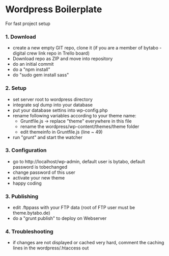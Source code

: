 # Wordpress Boilerplate
For fast project setup

### 1. Download
- create a new empty GIT repo, clone it
(if you are a member of bytabo - digital crew link repo in Trello board)
- Download repo as ZIP and move into repository
- do an initial commit
- do a "npm install"
- do "sudo gem install sass"

### 2. Setup
- set server root to wordpress directory
- integrate sql dump into your database
- put your database settins into wp-config.php
- rename following variables according to your theme name: 
    - Gruntfile.js -> replace "theme" everywhere in this file
    - rename the wordpress/wp-content/themes/theme folder
    - edit themeinfo in Gruntfile.js (line ~ 49)
- run "grunt" and start the watcher

### 3. Configuration
- go to http://localhost/wp-admin, default user is bytabo, default password is tobechanged
- change password of this user
- activate your new theme
- happy coding

### 3. Publishing
- edit .ftppass with your FTP data (root of FTP user must be theme.bytabo.de)
- do a "grunt publish" to deploy on Webserver

### 4. Troubleshooting
- if changes are not displayed or cached very hard, comment the caching lines in the wordpress/.htaccess out